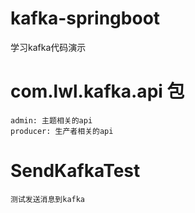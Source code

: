 # kafka-springboot
学习kafka代码演示

# com.lwl.kafka.api 包
    admin: 主题相关的api
    producer: 生产者相关的api

# SendKafkaTest
    测试发送消息到kafka